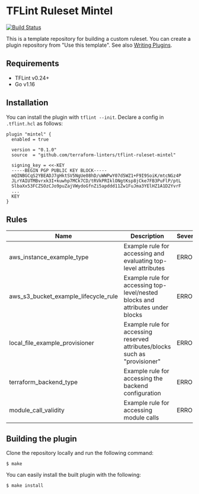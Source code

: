 # TFLint Ruleset Mintel

[![Build Status](https://github.com/terraform-linters/tflint-ruleset-mintel/workflows/build/badge.svg?branch=master)](https://github.com/terraform-linters/tflint-ruleset-mintel/actions)

This is a template repository for building a custom ruleset. You can create a plugin repository from "Use this template". See also [Writing Plugins](https://github.com/terraform-linters/tflint/blob/master/docs/developer-guide/plugins.md).

## Requirements

-   TFLint v0.24+
-   Go v1.16

## Installation

You can install the plugin with `tflint --init`. Declare a config in `.tflint.hcl` as follows:

```hcl
plugin "mintel" {
  enabled = true

  version = "0.1.0"
  source  = "github.com/terraform-linters/tflint-ruleset-mintel"

  signing_key = <<-KEY
  -----BEGIN PGP PUBLIC KEY BLOCK-----
  mQINBGCqS2YBEADJ7gHktSV5NgUe08hD/uWWPwY07d5WZ1+F9I9SoiK/mtcNGz4P
  JLrYAIUTMBvrxk3I+kuwhp7MCk7CD/tRVkPRIklONgtKsp8jCke7FB3PuFlP/ptL
  SlbaXx53FCZSOzCJo9puZajVWydoGfnZi5apddd11Zw1FuJma3YElHZ1A1D2YvrF
  ...
  KEY
}
```

## Rules

| Name                                 | Description                                                                    | Severity | Enabled | Link |
| ------------------------------------ | ------------------------------------------------------------------------------ | -------- | ------- | ---- |
| aws_instance_example_type            | Example rule for accessing and evaluating top-level attributes                 | ERROR    | ✔       |      |
| aws_s3_bucket_example_lifecycle_rule | Example rule for accessing top-level/nested blocks and attributes under blocks | ERROR    | ✔       |      |
| local_file_example_provisioner       | Example rule for accessing reserved attributes/blocks such as "provisioner"    | ERROR    | ✔       |      |
| terraform_backend_type               | Example rule for accessing the backend configuration                           | ERROR    | ✔       |      |
| module_call_validity                 | Example rule for accessing module calls                                        | ERROR    | ✔       |      |

## Building the plugin

Clone the repository locally and run the following command:

```
$ make
```

You can easily install the built plugin with the following:

```
$ make install
```
